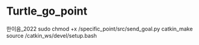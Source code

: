 # Turtle_go_point
한이음_2022
sudo chmod +x /specific_point/src/send_goal.py
catkin_make
source /catkin_ws/devel/setup.bash
